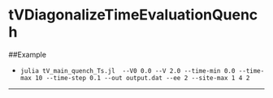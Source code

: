 # tVDiagonalizeTimeEvaluationQuench

##Example

* `julia tV_main_quench_Ts.jl  --V0 0.0 --V 2.0 --time-min 0.0 --time-max 10 --time-step 0.1 --out output.dat --ee 2 --site-max 1 4 2`

- - - -
